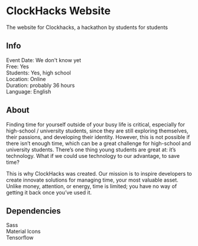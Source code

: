 # ClockHacks Website

The website for Clockhacks, a hackathon by students for students

## Info

Event Date: We don't know yet<br/>
Free: Yes<br/>
Students: Yes, high school<br/>
Location: Online<br/>
Duration: probably 36 hours<br/>
Language: English<br/>

## About

Finding time for yourself outside of your busy life is critical, especially for high-school / university students, since they are still exploring themselves, their passions, and developing their identity. However, this is not possible if there isn’t enough time, which can be a great challenge for high-school and university students. There’s one thing young students are great at: it’s technology. What if we could use technology to our advantage, to save time?

This is why ClockHacks was created. Our mission is to inspire developers to create innovate solutions for managing time, your most valuable asset. Unlike money, attention, or energy, time is limited; you have no way of getting it back once you’ve used it.

## Dependencies

Sass<br/>
Material Icons<br/>
Tensorflow<br/>
